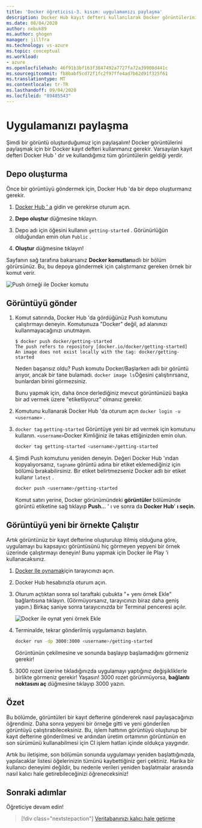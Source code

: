 ```yaml
---
title: 'Docker öğreticisi-3. kısım: uygulamanızı paylaşma'
description: Docker Hub kayıt defteri kullanılarak Docker görüntülerinin nasıl paylaşılacağını açıklar.
ms.date: 08/04/2020
author: nebuk89
ms.author: ghogen
manager: jillfra
ms.technology: vs-azure
ms.topic: conceptual
ms.workload:
- azure
ms.openlocfilehash: 46f91b3bf163f3847492a7727fa72a39908d441c
ms.sourcegitcommit: fb8babf5cd72f1fc2f97ffe4ad7b62d91f325f61
ms.translationtype: MT
ms.contentlocale: tr-TR
ms.lasthandoff: 09/04/2020
ms.locfileid: "89485543"
---
```

# <a name="share-your-app"></a>Uygulamanızı paylaşma

Şimdi bir görüntü oluşturduğumuz için paylaşalım! Docker görüntülerini paylaşmak için bir Docker kayıt defteri kullanmanız gerekir. Varsayılan kayıt defteri Docker Hub ' dır ve kullandığımız tüm görüntülerin geldiği yerdir.

## <a name="create-a-repo"></a>Depo oluşturma

Önce bir görüntüyü göndermek için, Docker Hub 'da bir depo oluşturmanız gerekir.

1. [Docker Hub ' a](https://hub.docker.com) gidin ve gerekirse oturum açın.

1. **Depo oluştur** düğmesine tıklayın.

1. Depo adı için öğesini kullanın `getting-started` . Görünürlüğün olduğundan emin olun `Public` .

1. **Oluştur** düğmesine tıklayın!

Sayfanın sağ tarafına bakarsanız **Docker komutları**adlı bir bölüm görürsünüz. Bu, bu depoya göndermek için çalıştırmanız gereken örnek bir komut verir.

![Push örneği ile Docker komutu](media/push-command.png)

## <a name="push-the-image"></a>Görüntüyü gönder

1. Komut satırında, Docker Hub 'da gördüğünüz Push komutunu çalıştırmayı deneyin. Komutunuza "Docker" değil, ad alanınızı kullanmayacağınızı unutmayın.

    ```plaintext
    $ docker push docker/getting-started
    The push refers to repository [docker.io/docker/getting-started]
    An image does not exist locally with the tag: docker/getting-started
    ```

    Neden başarısız oldu? Push komutu Docker/Başlarken adlı bir görüntü arıyor, ancak bir tane bulamadı. `docker image ls`Öğesini çalıştırırsanız, bunlardan birini görmezsiniz.

    Bunu yapmak için, daha önce derlediğiniz mevcut görüntünüzü başka bir ad vermek üzere "etiketliyoruz" olmanız gerekir.

1. Komutunu kullanarak Docker Hub 'da oturum açın `docker login -u <username>` .

1. `docker tag` `getting-started` Görüntüye yeni bir ad vermek için komutunu kullanın. `<username>`Docker Kimliğiniz ile takas ettiğinizden emin olun.

    ```bash
    docker tag getting-started <username>/getting-started
    ```

1. Şimdi Push komutunu yeniden deneyin. Değeri Docker Hub 'ından kopyalıyorsanız, `tagname` görüntü adına bir etiket eklemediğiniz için bölümü bırakabilirsiniz. Bir etiket belirtmezseniz Docker adlı bir etiket kullanır `latest` .

    ```bash
    docker push <username>/getting-started
    ```

    Komut satırı yerine, Docker görünümündeki **görüntüler** bölümünde görüntü etiketine sağ tıklayıp **Push..**. ' ı ve sonra da **Docker Hub**' **ı seçin.**

## <a name="run-the-image-on-a-new-instance"></a>Görüntüyü yeni bir örnekte Çalıştır

Artık görüntünüz bir kayıt defterine oluşturulup itilmiş olduğuna göre, uygulamayı bu kapsayıcı görüntüsünü hiç görmeyen yepyeni bir örnek üzerinde çalıştırmayı deneyin! Bunu yapmak için Docker ile Play 'i kullanacaksınız.

1. [Docker Ile oynamak](http://play-with-docker.com)için tarayıcınızı açın.

1. Docker Hub hesabınızla oturum açın.

1. Oturum açtıktan sonra sol taraftaki çubukta "+ yenı örnek Ekle" bağlantısına tıklayın. (Görmüyorsanız, tarayıcınızı biraz daha geniş yapın.) Birkaç saniye sonra tarayıcınızda bir Terminal penceresi açılır.

    ![Docker ile oynat yeni örnek Ekle](media/pwd-add-new-instance.png)

1. Terminalde, tekrar gönderilmiş uygulamanızı başlatın.

    ```bash
    docker run -dp 3000:3000 <username>/getting-started
    ```

    Görüntünün çekilmesine ve sonunda başlayıp başlamadığını görmeniz gerekir!

1. 3000 rozet üzerine tıkladığınızda uygulamayı yaptığınız değişikliklerle birlikte görmeniz gerekir! Yaşasın! 3000 rozet görünmüyorsa, **bağlantı noktasını aç** düğmesine tıklayıp 3000 yazın.

## <a name="recap"></a>Özet

Bu bölümde, görüntüleri bir kayıt defterine göndererek nasıl paylaşacağınızı öğrendiniz. Daha sonra yepyeni bir örneğe gitti ve yeni gönderilen görüntüyü çalıştırabileceksiniz. Bu, işlem hattının görüntüyü oluşturup bir kayıt defterine gönderilmesi ve ardından üretim ortamının görüntünün en son sürümünü kullanabilmesi için CI işlem hatları içinde oldukça yaygındır.

Artık bu iletişime, son bölümün sonunda uygulamayı yeniden başlattığınızda, yapılacaklar listesi öğelerinizin tümünü kaybettiğiniz geri çektiniz. Harika bir kullanıcı deneyimi değildir, bu nedenle verileri yeniden başlatmalar arasında nasıl kalıcı hale getirebileceğinizi öğreneceksiniz!

## <a name="next-steps"></a>Sonraki adımlar

Öğreticiye devam edin!

> [!div class="nextstepaction"]
> [Veritabanınızı kalıcı hale getirme](persist-your-data.md)